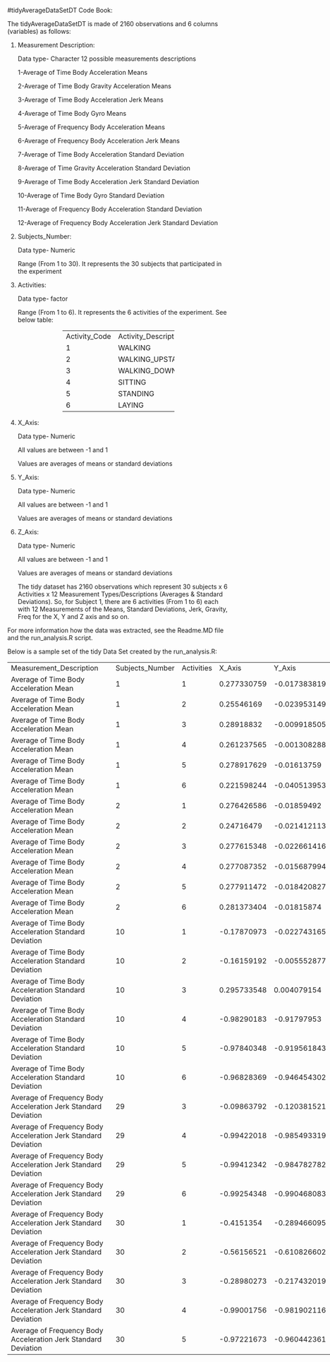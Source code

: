 #tidyAverageDataSetDT Code Book:

The tidyAverageDataSetDT is made of 2160 observations and 6 columns (variables) as follows:

1. Measurement Description:

   Data type- Character
   12 possible measurements descriptions 
   
   1-Average of Time Body Acceleration Means
   
   2-Average of Time Body Gravity Acceleration Means
   
   3-Average of Time Body Acceleration Jerk Means
   
   4-Average of Time Body Gyro Means
   
   5-Average of Frequency Body Acceleration Means
   
   6-Average of Frequency Body Acceleration Jerk Means
   
   7-Average of Time Body Acceleration Standard Deviation
   
   8-Average of Time Gravity Acceleration Standard Deviation
   
   9-Average of Time Body Acceleration Jerk Standard Deviation
   
   10-Average of Time Body Gyro Standard Deviation
   
   11-Average of Frequency Body Acceleration Standard Deviation
   
   12-Average of Frequency Body Acceleration Jerk Standard Deviation
   

2. Subjects_Number:

   Data type- Numeric
   
   Range (From 1 to 30).  It represents the 30 subjects that participated in the experiment
   
   
3. Activities:

   Data type- factor

   Range (From 1 to 6).  It represents the 6 activities of the experiment.  See below table:
   

<html xmlns:o="urn:schemas-microsoft-com:office:office"
xmlns:x="urn:schemas-microsoft-com:office:excel"
xmlns="http://www.w3.org/TR/REC-html40">

<head>
</head>

<body>
<!--[if !excel]>&nbsp;&nbsp;<![endif]-->
<!--The following information was generated by Microsoft Excel's Publish as Web
Page wizard.-->
<!--If the same item is republished from Excel, all information between the DIV
tags will be replaced.-->
<!----------------------------->
<!--START OF OUTPUT FROM EXCEL PUBLISH AS WEB PAGE WIZARD -->
<!----------------------------->

<div id="tidyDSActivities_23777" align=center x:publishsource="Excel">

<table border=0 cellpadding=0 cellspacing=0 width=254 style='border-collapse:
 collapse;table-layout:fixed;width:191pt'>
 <col width=94 style='mso-width-source:userset;mso-width-alt:3437;width:71pt'>
 <col width=160 style='mso-width-source:userset;mso-width-alt:5851;width:120pt'>
 <tr height=20 style='height:15.0pt'>
  <td height=20 class=xl6323777 width=94 style='height:15.0pt;width:71pt'>Activity_Code</td>
  <td class=xl6323777 width=160 style='border-left:none;width:120pt'>Activity_Description</td>
 </tr>
 <tr height=20 style='height:15.0pt'>
  <td height=20 class=xl6423777 style='height:15.0pt;border-top:none'>1</td>
  <td class=xl6423777 style='border-top:none;border-left:none'>WALKING</td>
 </tr>
 <tr height=20 style='height:15.0pt'>
  <td height=20 class=xl6423777 style='height:15.0pt;border-top:none'>2</td>
  <td class=xl6423777 style='border-top:none;border-left:none'>WALKING_UPSTAIRS</td>
 </tr>
 <tr height=20 style='height:15.0pt'>
  <td height=20 class=xl6423777 style='height:15.0pt;border-top:none'>3</td>
  <td class=xl6423777 style='border-top:none;border-left:none'>WALKING_DOWNSTAIRS</td>
 </tr>
 <tr height=20 style='height:15.0pt'>
  <td height=20 class=xl6423777 style='height:15.0pt;border-top:none'>4</td>
  <td class=xl6423777 style='border-top:none;border-left:none'>SITTING</td>
 </tr>
 <tr height=20 style='height:15.0pt'>
  <td height=20 class=xl6423777 style='height:15.0pt;border-top:none'>5</td>
  <td class=xl6423777 style='border-top:none;border-left:none'>STANDING</td>
 </tr>
 <tr height=20 style='height:15.0pt'>
  <td height=20 class=xl6423777 style='height:15.0pt;border-top:none'>6</td>
  <td class=xl6423777 style='border-top:none;border-left:none'>LAYING</td>
 </tr>
 <![if supportMisalignedColumns]>
 <tr height=0 style='display:none'>
  <td width=94 style='width:71pt'></td>
  <td width=160 style='width:120pt'></td>
 </tr>
 <![endif]>
</table>

</div>


<!----------------------------->
<!--END OF OUTPUT FROM EXCEL PUBLISH AS WEB PAGE WIZARD-->
<!----------------------------->
</body>

</html>

4. X_Axis:

   Data type- Numeric
   
   All values are between -1 and 1
   
   Values are averages of means or standard deviations

5. Y_Axis:

   Data type- Numeric
   
   All values are between -1 and 1
   
   Values are averages of means or standard deviations

6. Z_Axis:

   Data type- Numeric
   
   All values are between -1 and 1
   
   Values are averages of means or standard deviations

   The tidy dataset has 2160 observations which represent 30 subjects x 6 Activities x 12 Measurement Types/Descriptions (Averages & Standard Deviations).  So, for Subject 1, there are 6 activities (From 1 to 6) each with 12 Measurements of the Means, Standard Deviations, Jerk, Gravity, Freq for the X, Y and Z axis and so on.


For more information how the data was extracted, see the Readme.MD file and the run_analysis.R script.

Below is a sample set of the tidy Data Set created by the run_analysis.R:

<html xmlns:o="urn:schemas-microsoft-com:office:office"
xmlns:x="urn:schemas-microsoft-com:office:excel"
xmlns="http://www.w3.org/TR/REC-html40">

<head>
</head>

<body>
<!--[if !excel]>&nbsp;&nbsp;<![endif]-->
<!--The following information was generated by Microsoft Excel's Publish as Web
Page wizard.-->
<!--If the same item is republished from Excel, all information between the DIV
tags will be replaced.-->
<!----------------------------->
<!--START OF OUTPUT FROM EXCEL PUBLISH AS WEB PAGE WIZARD -->
<!----------------------------->

<div id="tidyAverageDataSetDT_686" align=center x:publishsource="Excel">

<table border=0 cellpadding=0 cellspacing=0 width=863 style='border-collapse:
 collapse;table-layout:fixed;width:649pt'>
 <col width=418 style='mso-width-source:userset;mso-width-alt:15286;width:314pt'>
 <col width=118 style='mso-width-source:userset;mso-width-alt:4315;width:89pt'>
 <col width=65 style='mso-width-source:userset;mso-width-alt:2377;width:49pt'>
 <col width=84 style='mso-width-source:userset;mso-width-alt:3072;width:63pt'>
 <col width=89 span=2 style='mso-width-source:userset;mso-width-alt:3254;
 width:67pt'>
 <tr height=20 style='height:15.0pt'>
  <td height=20 class=xl64686 width=418 style='height:15.0pt;width:314pt'>Measurement_Description</td>
  <td class=xl64686 width=118 style='border-left:none;width:89pt'>Subjects_Number</td>
  <td class=xl64686 width=65 style='border-left:none;width:49pt'>Activities</td>
  <td class=xl64686 width=84 style='border-left:none;width:63pt'>X_Axis</td>
  <td class=xl64686 width=89 style='border-left:none;width:67pt'>Y_Axis</td>
  <td class=xl64686 width=89 style='border-left:none;width:67pt'>Z_Axis</td>
 </tr>
 <tr height=20 style='height:15.0pt'>
  <td height=20 class=xl63686 style='height:15.0pt;border-top:none'>Average of
  Time Body Acceleration Mean</td>
  <td class=xl63686 style='border-top:none;border-left:none'>1</td>
  <td class=xl63686 style='border-top:none;border-left:none'>1</td>
  <td class=xl63686 style='border-top:none;border-left:none'>0.277330759</td>
  <td class=xl63686 style='border-top:none;border-left:none'>-0.017383819</td>
  <td class=xl63686 style='border-top:none;border-left:none'>-0.111148104</td>
 </tr>
 <tr height=20 style='height:15.0pt'>
  <td height=20 class=xl63686 style='height:15.0pt;border-top:none'>Average of
  Time Body Acceleration Mean</td>
  <td class=xl63686 style='border-top:none;border-left:none'>1</td>
  <td class=xl63686 style='border-top:none;border-left:none'>2</td>
  <td class=xl63686 style='border-top:none;border-left:none'>0.25546169</td>
  <td class=xl63686 style='border-top:none;border-left:none'>-0.023953149</td>
  <td class=xl63686 style='border-top:none;border-left:none'>-0.097302002</td>
 </tr>
 <tr height=20 style='height:15.0pt'>
  <td height=20 class=xl63686 style='height:15.0pt;border-top:none'>Average of
  Time Body Acceleration Mean</td>
  <td class=xl63686 style='border-top:none;border-left:none'>1</td>
  <td class=xl63686 style='border-top:none;border-left:none'>3</td>
  <td class=xl63686 style='border-top:none;border-left:none'>0.28918832</td>
  <td class=xl63686 style='border-top:none;border-left:none'>-0.009918505</td>
  <td class=xl63686 style='border-top:none;border-left:none'>-0.107566191</td>
 </tr>
 <tr height=20 style='height:15.0pt'>
  <td height=20 class=xl63686 style='height:15.0pt;border-top:none'>Average of
  Time Body Acceleration Mean</td>
  <td class=xl63686 style='border-top:none;border-left:none'>1</td>
  <td class=xl63686 style='border-top:none;border-left:none'>4</td>
  <td class=xl63686 style='border-top:none;border-left:none'>0.261237565</td>
  <td class=xl63686 style='border-top:none;border-left:none'>-0.001308288</td>
  <td class=xl63686 style='border-top:none;border-left:none'>-0.104544182</td>
 </tr>
 <tr height=20 style='height:15.0pt'>
  <td height=20 class=xl63686 style='height:15.0pt;border-top:none'>Average of
  Time Body Acceleration Mean</td>
  <td class=xl63686 style='border-top:none;border-left:none'>1</td>
  <td class=xl63686 style='border-top:none;border-left:none'>5</td>
  <td class=xl63686 style='border-top:none;border-left:none'>0.278917629</td>
  <td class=xl63686 style='border-top:none;border-left:none'>-0.01613759</td>
  <td class=xl63686 style='border-top:none;border-left:none'>-0.110601818</td>
 </tr>
 <tr height=20 style='height:15.0pt'>
  <td height=20 class=xl63686 style='height:15.0pt;border-top:none'>Average of
  Time Body Acceleration Mean</td>
  <td class=xl63686 style='border-top:none;border-left:none'>1</td>
  <td class=xl63686 style='border-top:none;border-left:none'>6</td>
  <td class=xl63686 style='border-top:none;border-left:none'>0.221598244</td>
  <td class=xl63686 style='border-top:none;border-left:none'>-0.040513953</td>
  <td class=xl63686 style='border-top:none;border-left:none'>-0.113203554</td>
 </tr>
 <tr height=20 style='height:15.0pt'>
  <td height=20 class=xl63686 style='height:15.0pt;border-top:none'>Average of
  Time Body Acceleration Mean</td>
  <td class=xl63686 style='border-top:none;border-left:none'>2</td>
  <td class=xl63686 style='border-top:none;border-left:none'>1</td>
  <td class=xl63686 style='border-top:none;border-left:none'>0.276426586</td>
  <td class=xl63686 style='border-top:none;border-left:none'>-0.01859492</td>
  <td class=xl63686 style='border-top:none;border-left:none'>-0.105500358</td>
 </tr>
 <tr height=20 style='height:15.0pt'>
  <td height=20 class=xl63686 style='height:15.0pt;border-top:none'>Average of
  Time Body Acceleration Mean</td>
  <td class=xl63686 style='border-top:none;border-left:none'>2</td>
  <td class=xl63686 style='border-top:none;border-left:none'>2</td>
  <td class=xl63686 style='border-top:none;border-left:none'>0.24716479</td>
  <td class=xl63686 style='border-top:none;border-left:none'>-0.021412113</td>
  <td class=xl63686 style='border-top:none;border-left:none'>-0.1525139</td>
 </tr>
 <tr height=20 style='height:15.0pt'>
  <td height=20 class=xl63686 style='height:15.0pt;border-top:none'>Average of
  Time Body Acceleration Mean</td>
  <td class=xl63686 style='border-top:none;border-left:none'>2</td>
  <td class=xl63686 style='border-top:none;border-left:none'>3</td>
  <td class=xl63686 style='border-top:none;border-left:none'>0.277615348</td>
  <td class=xl63686 style='border-top:none;border-left:none'>-0.022661416</td>
  <td class=xl63686 style='border-top:none;border-left:none'>-0.116812942</td>
 </tr>
 <tr height=20 style='height:15.0pt'>
  <td height=20 class=xl63686 style='height:15.0pt;border-top:none'>Average of
  Time Body Acceleration Mean</td>
  <td class=xl63686 style='border-top:none;border-left:none'>2</td>
  <td class=xl63686 style='border-top:none;border-left:none'>4</td>
  <td class=xl63686 style='border-top:none;border-left:none'>0.277087352</td>
  <td class=xl63686 style='border-top:none;border-left:none'>-0.015687994</td>
  <td class=xl63686 style='border-top:none;border-left:none'>-0.109218272</td>
 </tr>
 <tr height=20 style='height:15.0pt'>
  <td height=20 class=xl63686 style='height:15.0pt;border-top:none'>Average of
  Time Body Acceleration Mean</td>
  <td class=xl63686 style='border-top:none;border-left:none'>2</td>
  <td class=xl63686 style='border-top:none;border-left:none'>5</td>
  <td class=xl63686 style='border-top:none;border-left:none'>0.277911472</td>
  <td class=xl63686 style='border-top:none;border-left:none'>-0.018420827</td>
  <td class=xl63686 style='border-top:none;border-left:none'>-0.105908536</td>
 </tr>
 <tr height=20 style='height:15.0pt'>
  <td height=20 class=xl63686 style='height:15.0pt;border-top:none'>Average of
  Time Body Acceleration Mean</td>
  <td class=xl63686 style='border-top:none;border-left:none'>2</td>
  <td class=xl63686 style='border-top:none;border-left:none'>6</td>
  <td class=xl63686 style='border-top:none;border-left:none'>0.281373404</td>
  <td class=xl63686 style='border-top:none;border-left:none'>-0.01815874</td>
  <td class=xl63686 style='border-top:none;border-left:none'>-0.10724561</td>
 </tr>
 <tr height=20 style='height:15.0pt'>
  <td height=20 class=xl63686 style='height:15.0pt;border-top:none'>Average of
  Time Body Acceleration Standard Deviation</td>
  <td class=xl63686 style='border-top:none;border-left:none'>10</td>
  <td class=xl63686 style='border-top:none;border-left:none'>1</td>
  <td class=xl63686 style='border-top:none;border-left:none'>-0.17870973</td>
  <td class=xl63686 style='border-top:none;border-left:none'>-0.022743165</td>
  <td class=xl63686 style='border-top:none;border-left:none'>-0.395645072</td>
 </tr>
 <tr height=20 style='height:15.0pt'>
  <td height=20 class=xl63686 style='height:15.0pt;border-top:none'>Average of
  Time Body Acceleration Standard Deviation</td>
  <td class=xl63686 style='border-top:none;border-left:none'>10</td>
  <td class=xl63686 style='border-top:none;border-left:none'>2</td>
  <td class=xl63686 style='border-top:none;border-left:none'>-0.16159192</td>
  <td class=xl63686 style='border-top:none;border-left:none'>-0.005552877</td>
  <td class=xl63686 style='border-top:none;border-left:none'>-0.073874493</td>
 </tr>
 <tr height=20 style='height:15.0pt'>
  <td height=20 class=xl63686 style='height:15.0pt;border-top:none'>Average of
  Time Body Acceleration Standard Deviation</td>
  <td class=xl63686 style='border-top:none;border-left:none'>10</td>
  <td class=xl63686 style='border-top:none;border-left:none'>3</td>
  <td class=xl63686 style='border-top:none;border-left:none'>0.295733548</td>
  <td class=xl63686 style='border-top:none;border-left:none'>0.004079154</td>
  <td class=xl63686 style='border-top:none;border-left:none'>-0.183557562</td>
 </tr>
 <tr height=20 style='height:15.0pt'>
  <td height=20 class=xl63686 style='height:15.0pt;border-top:none'>Average of
  Time Body Acceleration Standard Deviation</td>
  <td class=xl63686 style='border-top:none;border-left:none'>10</td>
  <td class=xl63686 style='border-top:none;border-left:none'>4</td>
  <td class=xl63686 style='border-top:none;border-left:none'>-0.98290183</td>
  <td class=xl63686 style='border-top:none;border-left:none'>-0.91797953</td>
  <td class=xl63686 style='border-top:none;border-left:none'>-0.967826982</td>
 </tr>
 <tr height=20 style='height:15.0pt'>
  <td height=20 class=xl63686 style='height:15.0pt;border-top:none'>Average of
  Time Body Acceleration Standard Deviation</td>
  <td class=xl63686 style='border-top:none;border-left:none'>10</td>
  <td class=xl63686 style='border-top:none;border-left:none'>5</td>
  <td class=xl63686 style='border-top:none;border-left:none'>-0.97840348</td>
  <td class=xl63686 style='border-top:none;border-left:none'>-0.919561843</td>
  <td class=xl63686 style='border-top:none;border-left:none'>-0.94127144</td>
 </tr>
 <tr height=20 style='height:15.0pt'>
  <td height=20 class=xl63686 style='height:15.0pt;border-top:none'>Average of
  Time Body Acceleration Standard Deviation</td>
  <td class=xl63686 style='border-top:none;border-left:none'>10</td>
  <td class=xl63686 style='border-top:none;border-left:none'>6</td>
  <td class=xl63686 style='border-top:none;border-left:none'>-0.96828369</td>
  <td class=xl63686 style='border-top:none;border-left:none'>-0.946454302</td>
  <td class=xl63686 style='border-top:none;border-left:none'>-0.959471486</td>
 </tr>
 <tr height=20 style='height:15.0pt'>
  <td height=20 class=xl63686 style='height:15.0pt;border-top:none'>Average of
  Frequency Body Acceleration Jerk Standard Deviation</td>
  <td class=xl63686 style='border-top:none;border-left:none'>29</td>
  <td class=xl63686 style='border-top:none;border-left:none'>3</td>
  <td class=xl63686 style='border-top:none;border-left:none'>-0.09863792</td>
  <td class=xl63686 style='border-top:none;border-left:none'>-0.120381521</td>
  <td class=xl63686 style='border-top:none;border-left:none'>-0.547320887</td>
 </tr>
 <tr height=20 style='height:15.0pt'>
  <td height=20 class=xl63686 style='height:15.0pt;border-top:none'>Average of
  Frequency Body Acceleration Jerk Standard Deviation</td>
  <td class=xl63686 style='border-top:none;border-left:none'>29</td>
  <td class=xl63686 style='border-top:none;border-left:none'>4</td>
  <td class=xl63686 style='border-top:none;border-left:none'>-0.99422018</td>
  <td class=xl63686 style='border-top:none;border-left:none'>-0.985493319</td>
  <td class=xl63686 style='border-top:none;border-left:none'>-0.990445862</td>
 </tr>
 <tr height=20 style='height:15.0pt'>
  <td height=20 class=xl63686 style='height:15.0pt;border-top:none'>Average of
  Frequency Body Acceleration Jerk Standard Deviation</td>
  <td class=xl63686 style='border-top:none;border-left:none'>29</td>
  <td class=xl63686 style='border-top:none;border-left:none'>5</td>
  <td class=xl63686 style='border-top:none;border-left:none'>-0.99412342</td>
  <td class=xl63686 style='border-top:none;border-left:none'>-0.984782782</td>
  <td class=xl63686 style='border-top:none;border-left:none'>-0.991316375</td>
 </tr>
 <tr height=20 style='height:15.0pt'>
  <td height=20 class=xl63686 style='height:15.0pt;border-top:none'>Average of
  Frequency Body Acceleration Jerk Standard Deviation</td>
  <td class=xl63686 style='border-top:none;border-left:none'>29</td>
  <td class=xl63686 style='border-top:none;border-left:none'>6</td>
  <td class=xl63686 style='border-top:none;border-left:none'>-0.99254348</td>
  <td class=xl63686 style='border-top:none;border-left:none'>-0.990468083</td>
  <td class=xl63686 style='border-top:none;border-left:none'>-0.99310776</td>
 </tr>
 <tr height=20 style='height:15.0pt'>
  <td height=20 class=xl63686 style='height:15.0pt;border-top:none'>Average of
  Frequency Body Acceleration Jerk Standard Deviation</td>
  <td class=xl63686 style='border-top:none;border-left:none'>30</td>
  <td class=xl63686 style='border-top:none;border-left:none'>1</td>
  <td class=xl63686 style='border-top:none;border-left:none'>-0.4151354</td>
  <td class=xl63686 style='border-top:none;border-left:none'>-0.289466095</td>
  <td class=xl63686 style='border-top:none;border-left:none'>-0.575410267</td>
 </tr>
 <tr height=20 style='height:15.0pt'>
  <td height=20 class=xl63686 style='height:15.0pt;border-top:none'>Average of
  Frequency Body Acceleration Jerk Standard Deviation</td>
  <td class=xl63686 style='border-top:none;border-left:none'>30</td>
  <td class=xl63686 style='border-top:none;border-left:none'>2</td>
  <td class=xl63686 style='border-top:none;border-left:none'>-0.56156521</td>
  <td class=xl63686 style='border-top:none;border-left:none'>-0.610826602</td>
  <td class=xl63686 style='border-top:none;border-left:none'>-0.78475388</td>
 </tr>
 <tr height=20 style='height:15.0pt'>
  <td height=20 class=xl63686 style='height:15.0pt;border-top:none'>Average of
  Frequency Body Acceleration Jerk Standard Deviation</td>
  <td class=xl63686 style='border-top:none;border-left:none'>30</td>
  <td class=xl63686 style='border-top:none;border-left:none'>3</td>
  <td class=xl63686 style='border-top:none;border-left:none'>-0.28980273</td>
  <td class=xl63686 style='border-top:none;border-left:none'>-0.217432019</td>
  <td class=xl63686 style='border-top:none;border-left:none'>-0.535515048</td>
 </tr>
 <tr height=20 style='height:15.0pt'>
  <td height=20 class=xl63686 style='height:15.0pt;border-top:none'>Average of
  Frequency Body Acceleration Jerk Standard Deviation</td>
  <td class=xl63686 style='border-top:none;border-left:none'>30</td>
  <td class=xl63686 style='border-top:none;border-left:none'>4</td>
  <td class=xl63686 style='border-top:none;border-left:none'>-0.99001756</td>
  <td class=xl63686 style='border-top:none;border-left:none'>-0.981902116</td>
  <td class=xl63686 style='border-top:none;border-left:none'>-0.988971212</td>
 </tr>
 <tr height=20 style='height:15.0pt'>
  <td height=20 class=xl63686 style='height:15.0pt;border-top:none'>Average of
  Frequency Body Acceleration Jerk Standard Deviation</td>
  <td class=xl63686 style='border-top:none;border-left:none'>30</td>
  <td class=xl63686 style='border-top:none;border-left:none'>5</td>
  <td class=xl63686 style='border-top:none;border-left:none'>-0.97221673</td>
  <td class=xl63686 style='border-top:none;border-left:none'>-0.960442361</td>
  <td class=xl63686 style='border-top:none;border-left:none'>-0.973954338</td>
 </tr>
 <![if supportMisalignedColumns]>
 <tr height=0 style='display:none'>
  <td width=418 style='width:314pt'></td>
  <td width=118 style='width:89pt'></td>
  <td width=65 style='width:49pt'></td>
  <td width=84 style='width:63pt'></td>
  <td width=89 style='width:67pt'></td>
  <td width=89 style='width:67pt'></td>
 </tr>
 <![endif]>
</table>

</div>


<!----------------------------->
<!--END OF OUTPUT FROM EXCEL PUBLISH AS WEB PAGE WIZARD-->
<!----------------------------->
</body>

</html>
